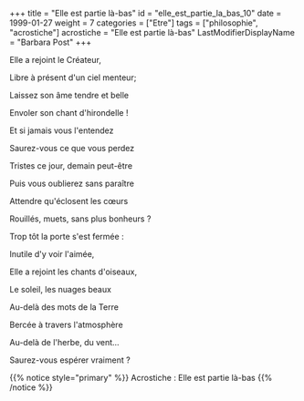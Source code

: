 +++
title = "Elle est partie là-bas"
id = "elle_est_partie_la_bas_10"
date = 1999-01-27
weight = 7
categories = ["Etre"]
tags = ["philosophie", "acrostiche"]
acrostiche = "Elle est partie là-bas"
LastModifierDisplayName = "Barbara Post"
+++

Elle a rejoint le Créateur,

Libre à présent d'un ciel menteur;

Laissez son âme tendre et belle

Envoler son chant d'hirondelle !

Et si jamais vous l'entendez

Saurez-vous ce que vous perdez

Tristes ce jour, demain peut-être

Puis vous oublierez sans paraître

Attendre qu'éclosent les cœurs

Rouillés, muets, sans plus bonheurs ?

Trop tôt la porte s'est fermée :

Inutile d'y voir l'aimée,

Elle a rejoint les chants d'oiseaux,

Le soleil, les nuages beaux

Au-delà des mots de la Terre

Bercée à travers l'atmosphère

Au-delà de l'herbe, du vent...

Saurez-vous espérer vraiment ?

{{% notice style="primary" %}}
Acrostiche : Elle est partie là-bas
{{% /notice %}}
